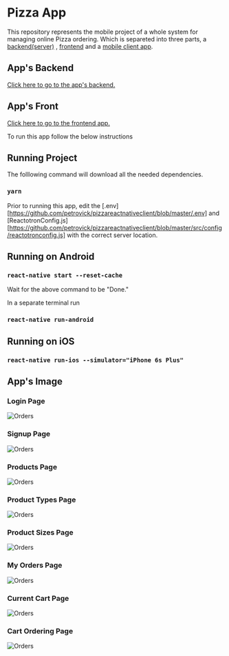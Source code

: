 # Pizza App

This repository represents the mobile project of a whole system for managing online Pizza ordering. Which is separeted into three parts, a [backend(server)][server] , [frontend][frontend] and a [mobile client app][mobileclient].

## App's Backend

[Click here to go to the app's backend.][server]

## App's Front

[Click here to go to the frontend app.][frontend]

To run this app follow the below instructions

## Running Project

The folllowing command will download all the needed dependencies.

### `yarn`

Prior to running this app, edit the [.env][https://github.com/petrovick/pizzareactnativeclient/blob/master/.env] and [ReactotronConfig.js][https://github.com/petrovick/pizzareactnativeclient/blob/master/src/config/reactotronconfig.js] with the correct server location.

## Running on Android

### `react-native start --reset-cache`

Wait for the above command to be "Done."

In a separate terminal run

### `react-native run-android`

## Running on iOS

### `react-native run-ios --simulator="iPhone 6s Plus"`

## App's Image

### Login Page

![Orders](https://raw.githubusercontent.com/petrovick/PizzaReactNativeClient/master/solutions/images/1_login.png)

### Signup Page

![Orders](https://raw.githubusercontent.com/petrovick/PizzaReactNativeClient/master/solutions/images/2_signup.png)

### Products Page

![Orders](https://raw.githubusercontent.com/petrovick/PizzaReactNativeClient/master/solutions/images/3_products.png)

### Product Types Page

![Orders](https://raw.githubusercontent.com/petrovick/PizzaReactNativeClient/master/solutions/images/4_types.png)

### Product Sizes Page

![Orders](https://raw.githubusercontent.com/petrovick/PizzaReactNativeClient/master/solutions/images/5_sizes.png)

### My Orders Page

![Orders](https://raw.githubusercontent.com/petrovick/PizzaReactNativeClient/master/solutions/images/6_orders.png)

### Current Cart Page

![Orders](https://raw.githubusercontent.com/petrovick/PizzaReactNativeClient/master/solutions/images/7_cart_products.png)

### Cart Ordering Page

![Orders](https://raw.githubusercontent.com/petrovick/PizzaReactNativeClient/master/solutions/images/8_cart_details.png)

[server]: https://github.com/petrovick/PizzaNodeJSServer
[frontend]: https://github.com/petrovick/PizzaReactFront
[mobileclient]: https://github.com/petrovick/PizzaReactNativeClient

